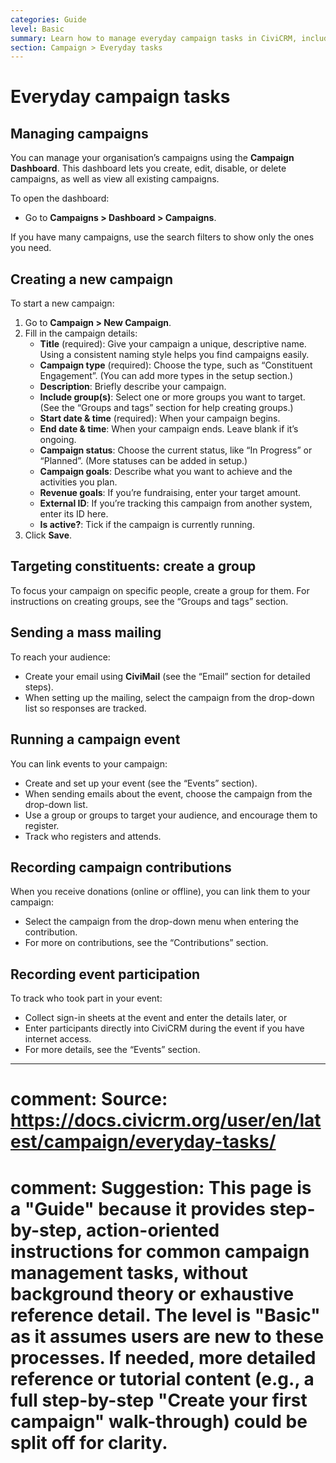 ```yaml
---
categories: Guide
level: Basic
summary: Learn how to manage everyday campaign tasks in CiviCRM, including creating campaigns, targeting groups, sending mailings, and tracking participation, with clear steps for non-profits new to CiviCRM.
section: Campaign > Everyday tasks
---
```


# Everyday campaign tasks

## Managing campaigns

You can manage your organisation’s campaigns using the **Campaign Dashboard**. This dashboard lets you create, edit, disable, or delete campaigns, as well as view all existing campaigns.

To open the dashboard:
- Go to **Campaigns > Dashboard > Campaigns**.

If you have many campaigns, use the search filters to show only the ones you need.

## Creating a new campaign

To start a new campaign:
1. Go to **Campaign > New Campaign**.
2. Fill in the campaign details:
   - **Title** (required): Give your campaign a unique, descriptive name. Using a consistent naming style helps you find campaigns easily.
   - **Campaign type** (required): Choose the type, such as “Constituent Engagement”. (You can add more types in the setup section.)
   - **Description**: Briefly describe your campaign.
   - **Include group(s)**: Select one or more groups you want to target. (See the “Groups and tags” section for help creating groups.)
   - **Start date & time** (required): When your campaign begins.
   - **End date & time**: When your campaign ends. Leave blank if it’s ongoing.
   - **Campaign status**: Choose the current status, like “In Progress” or “Planned”. (More statuses can be added in setup.)
   - **Campaign goals**: Describe what you want to achieve and the activities you plan.
   - **Revenue goals**: If you’re fundraising, enter your target amount.
   - **External ID**: If you’re tracking this campaign from another system, enter its ID here.
   - **Is active?**: Tick if the campaign is currently running.
3. Click **Save**.

## Targeting constituents: create a group

To focus your campaign on specific people, create a group for them. For instructions on creating groups, see the “Groups and tags” section.

## Sending a mass mailing

To reach your audience:
- Create your email using **CiviMail** (see the “Email” section for detailed steps).
- When setting up the mailing, select the campaign from the drop-down list so responses are tracked.

## Running a campaign event

You can link events to your campaign:
- Create and set up your event (see the “Events” section).
- When sending emails about the event, choose the campaign from the drop-down list.
- Use a group or groups to target your audience, and encourage them to register.
- Track who registers and attends.

## Recording campaign contributions

When you receive donations (online or offline), you can link them to your campaign:
- Select the campaign from the drop-down menu when entering the contribution.
- For more on contributions, see the “Contributions” section.

## Recording event participation

To track who took part in your event:
- Collect sign-in sheets at the event and enter the details later, or
- Enter participants directly into CiviCRM during the event if you have internet access.
- For more details, see the “Events” section.

---

# comment: Source: https://docs.civicrm.org/user/en/latest/campaign/everyday-tasks/
# comment: Suggestion: This page is a "Guide" because it provides step-by-step, action-oriented instructions for common campaign management tasks, without background theory or exhaustive reference detail. The level is "Basic" as it assumes users are new to these processes. If needed, more detailed reference or tutorial content (e.g., a full step-by-step "Create your first campaign" walk-through) could be split off for clarity.